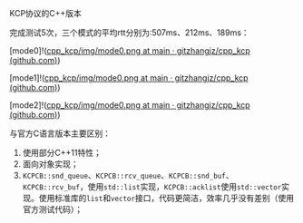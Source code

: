 KCP协议的C++版本

完成测试5次，三个模式的平均rtt分别为:507ms、212ms、189ms：

[mode0]!([cpp_kcp/img/mode0.png at main · gitzhangjz/cpp_kcp (github.com)](https://github.com/gitzhangjz/cpp_kcp/blob/main/img/mode0.png))

[mode1]!([cpp_kcp/img/mode0.png at main · gitzhangjz/cpp_kcp (github.com)](https://github.com/gitzhangjz/cpp_kcp/blob/main/img/mode1.png))

[mode2]!([cpp_kcp/img/mode0.png at main · gitzhangjz/cpp_kcp (github.com)](https://github.com/gitzhangjz/cpp_kcp/blob/main/img/mode2.png))



与官方C语言版本主要区别：

1. 使用部分C++11特性；
2. 面向对象实现；
3. `KCPCB::snd_queue`、`KCPCB::rcv_queue`、`KCPCB::snd_buf`、`KCPCB::rcv_buf`，使用`std::list`实现，`KCPCB::acklist`使用`std::vector`实现。使用标准库的`list`和`vector`接口，代码更简洁，效率几乎没有差别（使用官方测试代码）；